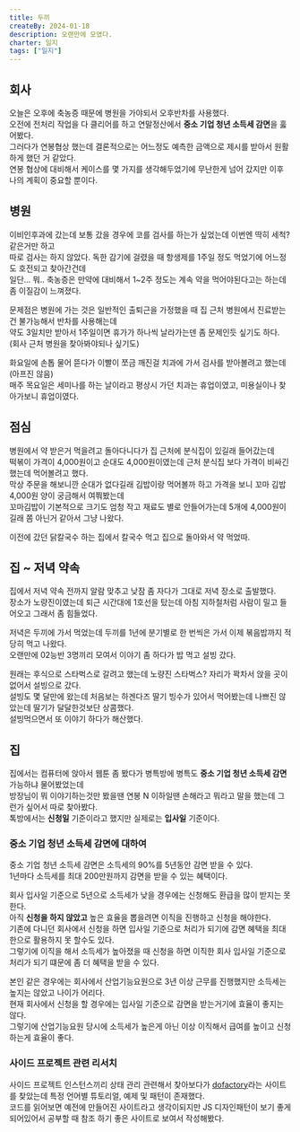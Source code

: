 ```yaml
---
title: 두끼
createBy: 2024-01-18
description: 오랜만에 모였다.
charter: 일지
tags: ["일지"]
---
```


## 회사

오늘은 오후에 축농증 때문에 병원을 가야되서 오후반차를 사용했다.  
오전에 전처리 작업을 다 클리어를 하고 연말정산에서 **중소 기업 청년 소득세 감면**을 훓어봤다.  
그러다가 연봉협상 했는데 결론적으로는 어느정도 예측한 금액으로 제시를 받아서 원활하게 했던 거 같았다.  
연봉 협상에 대비해서 케이스를 몇 가지를 생각해두었기에 무난한게 넘어 갔지만 이후 나의 계획이 중요할 뿐이다.

## 병원

이비인후과에 갔는데 보통 갔을 경우에 코를 검사를 하는가 싶었는데 이번엔 딱히 세척? 같은거만 하고  
따로 검사는 하지 않았다. 독한 감기에 걸렸을 때 항생제를 1주일 정도 먹었기에 어느정도 호전되고 찾아간건데  
일단... 뭐.. 축농증은 만약에 대비해서 1~2주 정도는 계속 약을 먹어야된다고는 하는데 좀 이질감이 느껴졌다.

문제점은 병원에 가는 것은 일반적인 출퇴근을 가정했을 때 집 근처 병원에서 진료받는건 불가능해서 반차를 사용해는데  
약도 3일치만 받아서 1주일이면 휴가가 하나씩 날라가는덴 좀 문제인듯 싶기도 하다. (회사 근처 병원을 찾아봐야되나 싶기도)

화요일에 손톱 물어 뜯다가 이빨이 쪼금 깨진걸 치과에 가서 검사를 받아볼려고 했는데(아프진 않음)  
매주 목요일은 세미나를 하는 날이라고 평상시 가던 치과는 휴업이였고, 미용실이나 찾아가보니 휴업이였다.

## 점심

병원에서 약 받은거 먹을려고 돌아다니다가 집 근처에 분식집이 있길래 들어갔는데  
떡볶이 가격이 4,000원이고 순대도 4,000원이였는데 근처 분식집 보다 가격이 비싸긴했는데 먹어볼려고 했다.  
막상 주문을 해보니깐 순대가 없다길래 김밥이랑 먹어볼까 하고 가격을 보니 꼬마 김밥 4,000원 양이 궁금해서 여쭤봤는데  
꼬마김밥이 기본적으로 크기도 엄청 작고 재료도 별로 안들어가는데 5개에 4,000원이길래 쫌 아닌거 같아서 그냥 나왔다.

이전에 갔던 닭칼국수 하는 집에서 칼국수 먹고 집으로 돌아와서 약 먹었따.

## 집 ~ 저녁 약속

집에서 저녁 약속 전까지 알람 맞추고 낮잠 좀 자다가 그대로 저녁 장소로 출발했다.  
장소가 노량진이였는데 퇴근 시간대에 1호선을 탔는데 아침 지하철처럼 사람이 밀고 들어오고 그래서 좀 힘들었다.

저녁은 두끼에 가서 먹었는데 두끼를 1년에 분기별로 한 번씩은 가서 이제 볶음밥까지 적당히 먹고 나왔다.  
오랜만에 02능반 3명끼리 모여서 이야기 좀 하다가 밥 먹고 설빙 갔다.

원래는 후식으로 스타벅스로 갈려고 했는데 노량진 스타벅스? 자리가 꽉차서 앉을 곳이 없어서 설빙으로 갔다.  
설빙도 몇 달만에 왔는데 처음보는 하겐다즈 딸기 빙수가 있어서 먹어봤는데 나쁘진 않았는데 딸기가 달달한것보단 상콤했다.  
설빙먹으면서 또 이야기 하다가 해산했다.

## 집

집에서는 컴퓨터에 앉아서 웹툰 좀 봤다가 병특방에 병특도 **중소 기업 청년 소득세 감면** 가능하냐 물어봤었는데  
방장님이 뭐 이야기하는것만 봤을땐 연봉 N 이하일땐 손해라고 뭐라고 말을 했는데 그런가 싶어서 따로 찾아봤다.  
톡방에서는 **신청일** 기준이라고 했지만 실제로는 **입사일** 기준이다.

### 중소 기업 청년 소득세 감면에 대하여

중소 기업 청년 소득세 감면은 소득세의 90%를 5년동안 감면 받을 수 있다.  
1년마다 소득세를 최대 200만원까지 감면을 받을 수 있는 혜택이다.

회사 입사일 기준으로 5년으로 소득세가 낮을 경우에는 신청해도 환급을 많이 받지는 못한다.  
아직 **신청을 하지 않았고** 높은 효율을 뽑을려면 이직을 진행하고 신청을 해야한다.  
기존에 다니던 회사에서 신청을 하면 입사일 기준으로 처리가 되기에 감면 혜택을 최대한으로 활용하지 못 할수도 있다.  
그렇기에 이직을 해서 소득세가 높아졌을 때 신청을 하면 이직한 회사 입사일 기준으로 처리가 되기 떄문에 좀 더 혜택을 받을 수 있다.

본인 같은 경우에는 회사에서 산업기능요원으로 3년 이상 근무를 진행했지만 소득세는 높지는 않았고 나이가 어리다.  
현재 회사에서 신청을 할 경우에는 입사일 기준으로 감면을 받는거기에 효율이 좋지는 않다.  
그렇기에 산업기능요원 당시에 소득세가 높은게 아닌 이상 이직해서 급여를 높이고 신청하는게 효율이 좋다.

### 사이드 프로젝트 관련 리서치

사이드 프로젝트 인스턴스끼리 상태 관리 관련해서 찾아보다가 [dofactory](https://www.dofactory.com/tutorials)라는 사이트를 찾았는데 특정 언어별 튜토리얼, 예제 및 패턴이 존재했다.  
코드를 읽어보면 예전에 만들어진 사이트라고 생각이되지만 JS 디자인패턴이 보기 좋게 되어있어서 공부할 때 참조 하기 좋은 사이트로 보여서 작성해봤다.

